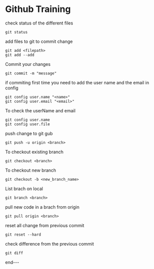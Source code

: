 # Github Training


check status of the different files
````
git status
````

add files to git to commit change 
````
git add <filepath>
git add --add
````

Commit your changes
````
git commit -m "message"
````

if commiting first time you need to add the user name and the email in config
````
git config user.name "<name>"
git config user.email "<email>"
````
To check the userName and email
````
git config user.name
git config user.file
````
push change to git gub
````
git push -u origin <branch>
````

To checkout existing branch
````
git checkout <branch>
````
To checkout new branch
````
git checkout -b <new_branch_name>
````

List brach on local
````
git branch <branch>
````
pull new code in a brach from origin
````
git pull origin <branch>
````
reset all change from previous commit
````
git reset --hard
````
check difference from the previous commit
````
git diff
```` 
end---